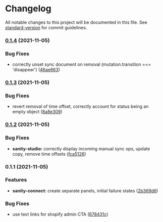 # Changelog

All notable changes to this project will be documented in this file. See [standard-version](https://github.com/conventional-changelog/standard-version) for commit guidelines.

### [0.1.4](https://github.com/sanity-io/sanity-plugin-dashboard-widget-shopify/compare/v0.1.3...v0.1.4) (2021-11-05)


### Bug Fixes

* correctly unset sync document on removal (mutation.transition === 'disappear') ([46ae663](https://github.com/sanity-io/sanity-plugin-dashboard-widget-shopify/commit/46ae66304ba073b9aaf738022db0746b7443bba0))

### [0.1.3](https://github.com/sanity-io/sanity-plugin-dashboard-widget-shopify/compare/v0.1.2...v0.1.3) (2021-11-05)


### Bug Fixes

* revert removal of time offset, correctly account for status being an empty object ([8a8e309](https://github.com/sanity-io/sanity-plugin-dashboard-widget-shopify/commit/8a8e3095e08d1ef6115b4264b0ba77dc1afd62b9))

### [0.1.2](https://github.com/sanity-io/sanity-plugin-dashboard-widget-shopify/compare/v0.1.1...v0.1.2) (2021-11-05)


### Bug Fixes

* **sanity-studio:** correctly display incoming manual sync ops, update copy, remove time offsets ([fca5126](https://github.com/sanity-io/sanity-plugin-dashboard-widget-shopify/commit/fca5126b2a2f0d200424a136987616a18c810295))

### 0.1.1 (2021-11-05)


### Features

* **sanity-connect:** create separate panels, initial failure states ([2b369d6](https://github.com/sanity-io/sanity-plugin-dashboard-widget-shopify/commit/2b369d68e96a94a615c1b0206c624ef0435f9f9a))


### Bug Fixes

* use text links for shopify admin CTA ([678431c](https://github.com/sanity-io/sanity-plugin-dashboard-widget-shopify/commit/678431cda656f492274f9e4b8f759fc45048eb5a))
